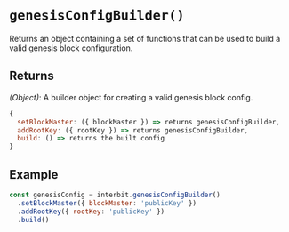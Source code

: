 # `genesisConfigBuilder()`

Returns an object containing a set of functions that can be used to
build a valid genesis block configuration.


## Returns

*(Object)*: A builder object for creating a valid genesis block config.

```js
{
  setBlockMaster: ({ blockMaster }) => returns genesisConfigBuilder,
  addRootKey: ({ rootKey }) => returns genesisConfigBuilder,
  build: () => returns the built config
}
```

## Example

```js
const genesisConfig = interbit.genesisConfigBuilder()
  .setBlockMaster({ blockMaster: 'publicKey' })
  .addRootKey({ rootKey: 'publicKey' })
  .build()
```

